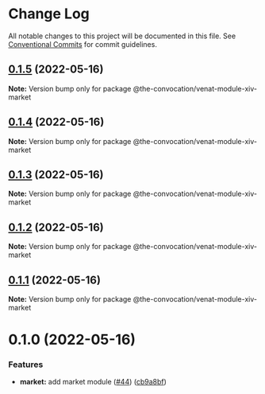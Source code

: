 # Change Log

All notable changes to this project will be documented in this file.
See [Conventional Commits](https://conventionalcommits.org) for commit guidelines.

## [0.1.5](https://github.com/the-convocation/venat/compare/v0.1.4...v0.1.5) (2022-05-16)

**Note:** Version bump only for package @the-convocation/venat-module-xiv-market

## [0.1.4](https://github.com/the-convocation/venat/compare/v0.1.3...v0.1.4) (2022-05-16)

**Note:** Version bump only for package @the-convocation/venat-module-xiv-market

## [0.1.3](https://github.com/the-convocation/venat/compare/v0.1.2...v0.1.3) (2022-05-16)

**Note:** Version bump only for package @the-convocation/venat-module-xiv-market

## [0.1.2](https://github.com/the-convocation/venat/compare/v0.1.1...v0.1.2) (2022-05-16)

**Note:** Version bump only for package @the-convocation/venat-module-xiv-market

## [0.1.1](https://github.com/the-convocation/venat/compare/v0.1.0...v0.1.1) (2022-05-16)

**Note:** Version bump only for package @the-convocation/venat-module-xiv-market

# 0.1.0 (2022-05-16)

### Features

* **market:** add market module ([#44](https://github.com/the-convocation/venat/issues/44)) ([cb9a8bf](https://github.com/the-convocation/venat/commit/cb9a8bfb811fe4961dd2ed7b660d276d932154f7))
